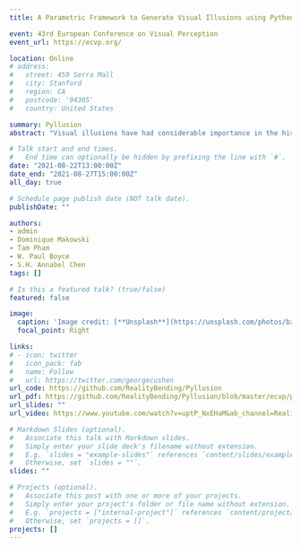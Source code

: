 ```yaml
---
title: A Parametric Framework to Generate Visual Illusions using Python [Poster presentation]

event: 43rd European Conference on Visual Perception
event_url: https://ecvp.org/

location: Online
# address:
#   street: 450 Serra Mall
#   city: Stanford
#   region: CA
#   postcode: '94305'
#   country: United States

summary: Pyllusion
abstract: "Visual illusions have had considerable importance in the history of psychological science, leading to important scientific breakthroughs in our understanding of perception, consciousness, and the underlying mechanisms of neuropsychiatric disorders such as schizophrenia or autism. However, despite their historical and theoretical importance as psychological stimuli, there is no dedicated software, nor consistent approach, to generate and report illusions in a systemic fashion. Illusory stimuli are often manually crafted or obtained via pre-made images, making it increasingly difficult for researchers to reproduce visual illusion paradigms and to properly measure the invoked sensitivity. In order to address replicability and reproducibility issues in illusion-based research, we present the Pyllusion package, a Python-based open-source software (freely available at https://github.com/RealityBending/Pyllusion), that implements a parametric framework to manipulate, generate, and report illusions in a systematic way. It is a flexible programming-based tool, as it can be easily incorporated with experimental software (such as PsychoPy) or pre-generated as image files (with the option of different output formats i.e., .png, .jpg, .tiff, etc.). Currently, our parametric approach accommodates several different illusions, especially classical ones such as the Ebbinghaus, Delboeuf, Ponzo, and Müller-Lyer illusions, and the addition of new illusions will be continually integrated as community needs evolve. With Pyllusion, we hope to facilitate a better understanding of critical processes underlying conscious perception and the associated underpinnings of psychopathology."

# Talk start and end times.
#   End time can optionally be hidden by prefixing the line with `#`.
date: "2021-08-22T13:00:00Z"
date_end: "2021-08-27T15:00:00Z"
all_day: true

# Schedule page publish date (NOT talk date).
publishDate: ""

authors:
- admin
- Dominique Makowski
- Tam Pham
- W. Paul Boyce
- S.H. Annabel Chen
tags: []

# Is this a featured talk? (true/false)
featured: false

image:
  caption: 'Image credit: [**Unsplash**](https://unsplash.com/photos/bzdhc5b3Bxs)'
  focal_point: Right

links:
# - icon: twitter
#   icon_pack: fab
#   name: Follow
#   url: https://twitter.com/georgecushen
url_code: https://github.com/RealityBending/Pyllusion
url_pdf: https://github.com/RealityBending/Pyllusion/blob/master/ecvp/poster.pdf
url_slides: ""
url_video: https://www.youtube.com/watch?v=uptP_NxEHaM&ab_channel=RealityBendingLab

# Markdown Slides (optional).
#   Associate this talk with Markdown slides.
#   Simply enter your slide deck's filename without extension.
#   E.g. `slides = "example-slides"` references `content/slides/example-slides.md`.
#   Otherwise, set `slides = ""`.
slides: ""

# Projects (optional).
#   Associate this post with one or more of your projects.
#   Simply enter your project's folder or file name without extension.
#   E.g. `projects = ["internal-project"]` references `content/project/deep-learning/index.md`.
#   Otherwise, set `projects = []`.
projects: []
---
```


